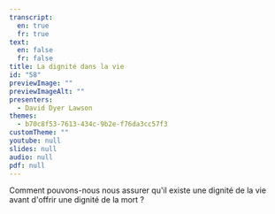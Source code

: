 ```yaml
---
transcript:
  en: true
  fr: true
text:
  en: false
  fr: false
title: La dignité dans la vie
id: "58"
previewImage: ""
previewImageAlt: ""
presenters:
  - David Dyer Lawson
themes:
  - b70c8f53-7613-434c-9b2e-f76da3cc57f3
customTheme: ""
youtube: null
slides: null
audio: null
pdf: null
---
```

Comment pouvons-nous nous assurer qu'il existe une dignité de la vie avant d'offrir une dignité de la mort ?
